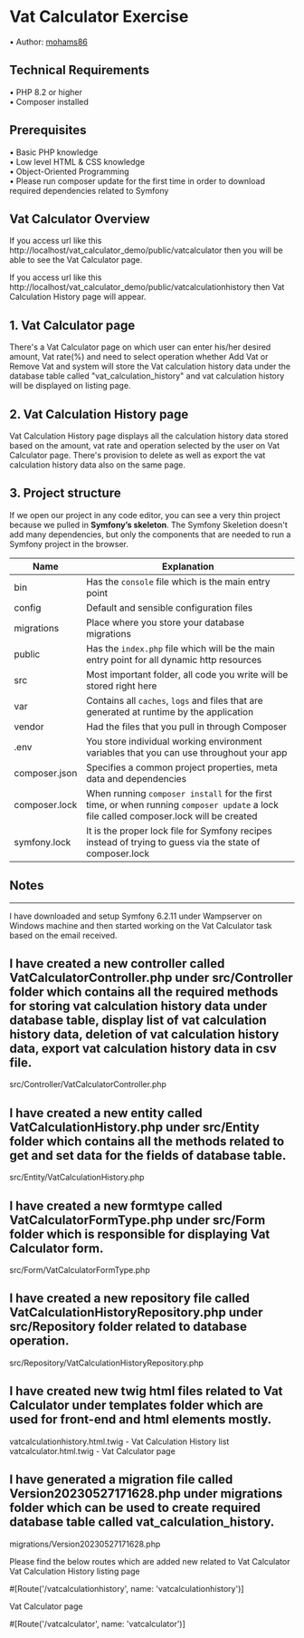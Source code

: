 # Vat Calculator Exercise

•	Author: [mohams86](https://github.com/mohams86/) <br>

## Technical Requirements
•	PHP 8.2 or higher <br>
•	Composer installed <br>

## Prerequisites
•	Basic PHP knowledge <br>
•	Low level HTML & CSS knowledge <br>
•	Object-Oriented Programming <br>
•	Please run composer update for the first time in order to download required dependencies related to Symfony

## Vat Calculator Overview

If you access url like this http://localhost/vat_calculator_demo/public/vatcalculator then you will be able to see the Vat Calculator page.

If you access url like this http://localhost/vat_calculator_demo/public/vatcalculationhistory then Vat Calculation History page will appear.

## 1. Vat Calculator page

There's a Vat Calculator page on which user can enter his/her desired amount, Vat rate(%) and need to select operation whether Add Vat or Remove Vat and system will store the Vat calculation history data under the database table called "vat_calculation_history" and vat calculation history will be displayed on listing page.

## 2. Vat Calculation History page

Vat Calculation History page displays all the calculation history data stored based on the amount, vat rate and operation selected by the user on Vat Calculator page. There's provision to delete as well as export the vat calculation history data also on the same page.

## 3. Project structure

If we open our project in any code editor, you can see a very thin project because we pulled in **Symfony’s skeleton**. The Symfony Skeletion doesn't add many dependencies, but only the components that are needed to run a Symfony project in the browser.

| **Name**       | **Explanation** |
| -------------  |-------------|
| bin            | Has the ```console``` file which is the main entry point |
| config         | Default and sensible configuration files |
| migrations     | Place where you store your database migrations |
| public         | Has the ```index.php``` file which will be the main entry point for all dynamic http resources |
| src            | Most important folder, all code you write will be stored right here |
| var            | Contains all ```caches```, ```logs``` and files that are generated at runtime by the application |
| vendor         | Had the files that you pull in through Composer |
| .env           | You store individual working environment variables that you can use throughout your app |
| composer.json  | Specifies a common project properties, meta data and dependencies |
| composer.lock  | When running ```composer install``` for the first time, or when running ```composer update``` a lock file called composer.lock will be created  |
| symfony.lock   | It is the proper lock file for Symfony recipes instead of trying to guess via the state of composer.lock |

## Notes
---------
I have downloaded and setup Symfony 6.2.11 under Wampserver on Windows machine and then started working on the Vat Calculator task based on the email received.

I have created a new controller called VatCalculatorController.php under src/Controller folder which contains all the required methods for storing vat calculation history data under database table, display list of vat calculation history data, deletion of vat calculation history data, export vat calculation history data in csv file.
---
src/Controller/VatCalculatorController.php

I have created a new entity called VatCalculationHistory.php under src/Entity folder which contains all the methods related to get and set data for the fields of database table.
---
src/Entity/VatCalculationHistory.php

I have created a new formtype called VatCalculatorFormType.php under src/Form folder which is responsible for displaying Vat Calculator form.
---
src/Form/VatCalculatorFormType.php

I have created a new repository file called VatCalculationHistoryRepository.php under src/Repository folder related to database operation.
---
src/Repository/VatCalculationHistoryRepository.php

I have created new twig html files related to Vat Calculator under templates folder which are used for front-end and html elements mostly.
---
vatcalculationhistory.html.twig - Vat Calculation History list
vatcalculator.html.twig - Vat Calculator page

I have generated a migration file called Version20230527171628.php under migrations folder which can be used to create required database table called vat_calculation_history.
---
migrations/Version20230527171628.php

Please find the below routes which are added new related to Vat Calculator
Vat Calculation History listing page

#[Route('/vatcalculationhistory', name: 'vatcalculationhistory')]

Vat Calculator page

#[Route('/vatcalculator', name: 'vatcalculator')]
